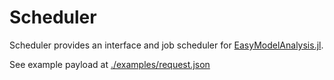 # Scheduler
Scheduler provides an interface and job scheduler for [EasyModelAnalysis.jl](https://github.com/SciML/EasyModelAnalysis.jl). 

See example payload at [./examples/request.json](./examples/request.json)
